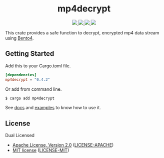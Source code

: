 <h1 align="center">mp4decrypt</h1>

<p align="center">
  <a href="https://crates.io/crates/mp4decrypt">
    <img src="https://img.shields.io/crates/d/mp4decrypt?style=flat-square">
  </a>
  <a href="https://crates.io/crates/mp4decrypt">
    <img src="https://img.shields.io/crates/v/mp4decrypt?style=flat-square">
  </a>
  <a href="https://docs.rs/mp4decrypt">
    <img src="https://img.shields.io/docsrs/mp4decrypt?logo=docsdotrs&style=flat-square">
  </a>
  <a href="https://github.com/clitic/vsd/blob/main/mp4decrypt/README.md#license">
    <img src="https://img.shields.io/crates/l/mp4decrypt?style=flat-square">
  </a>
</p>

This crate provides a safe function to decrypt, encrypted mp4 data stream using [Bento4](https://github.com/axiomatic-systems/Bento4).

## Getting Started

Add this to your Cargo.toml file.

```toml
[dependencies]
mp4decrypt = "0.4.2"
```

Or add from command line.

```bash
$ cargo add mp4decrypt
```

See [docs](https://docs.rs/mp4decrypt) and [examples](https://github.com/clitic/vsd/tree/main/mp4decrypt/examples) to 
know how to use it.

## License

Dual Licensed

- [Apache License, Version 2.0](https://www.apache.org/licenses/LICENSE-2.0) ([LICENSE-APACHE](LICENSE-APACHE))
- [MIT license](https://opensource.org/licenses/MIT) ([LICENSE-MIT](LICENSE-MIT))
